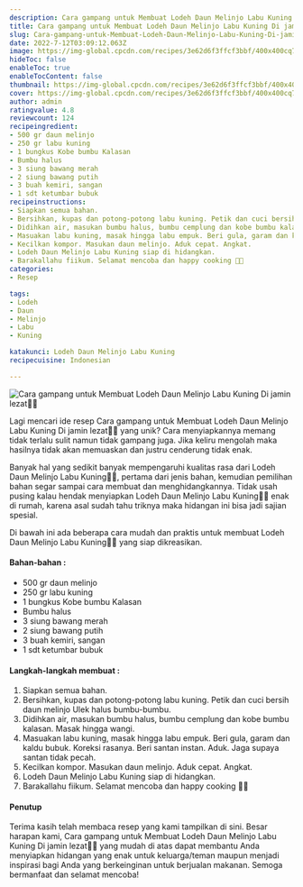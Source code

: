 ```yaml
---
description: Cara gampang untuk Membuat Lodeh Daun Melinjo Labu Kuning Di jamin lezat"
title: Cara gampang untuk Membuat Lodeh Daun Melinjo Labu Kuning Di jamin lezat
slug: Cara-gampang-untuk-Membuat-Lodeh-Daun-Melinjo-Labu-Kuning-Di-jamin-lezat
date: 2022-7-12T03:09:12.063Z
image: https://img-global.cpcdn.com/recipes/3e62d6f3ffcf3bbf/400x400cq70/photo.jpg
hideToc: false
enableToc: true
enableTocContent: false
thumbnail: https://img-global.cpcdn.com/recipes/3e62d6f3ffcf3bbf/400x400cq70/photo.jpg
cover: https://img-global.cpcdn.com/recipes/3e62d6f3ffcf3bbf/400x400cq70/photo.jpg
author: admin
ratingvalue: 4.8
reviewcount: 124
recipeingredient:
- 500 gr daun melinjo
- 250 gr labu kuning
- 1 bungkus Kobe bumbu Kalasan
- Bumbu halus
- 3 siung bawang merah
- 2 siung bawang putih
- 3 buah kemiri, sangan
- 1 sdt ketumbar bubuk
recipeinstructions:
- Siapkan semua bahan.
- Bersihkan, kupas dan potong-potong labu kuning. Petik dan cuci bersih daun melinjo Ulek halus bumbu-bumbu.
- Didihkan air, masukan bumbu halus, bumbu cemplung dan kobe bumbu kalasan. Masak hingga wangi.
- Masuakan labu kuning, masak hingga labu empuk. Beri gula, garam dan kaldu bubuk. Koreksi rasanya. Beri santan instan. Aduk. Jaga supaya santan tidak pecah.
- Kecilkan kompor. Masukan daun melinjo. Aduk cepat. Angkat.
- Lodeh Daun Melinjo Labu Kuning siap di hidangkan.
- Barakallahu fiikum. Selamat mencoba dan happy cooking 🤗😘
categories:
- Resep

tags:
- Lodeh
- Daun
- Melinjo
- Labu
- Kuning

katakunci: Lodeh Daun Melinjo Labu Kuning
recipecuisine: Indonesian

---
```


![Cara gampang untuk Membuat Lodeh Daun Melinjo Labu Kuning Di jamin lezat👩‍🍳](https://img-global.cpcdn.com/recipes/3e62d6f3ffcf3bbf/400x400cq70/photo.jpg)

Lagi mencari ide resep Cara gampang untuk Membuat Lodeh Daun Melinjo Labu Kuning Di jamin lezat👩‍🍳 yang unik? Cara menyiapkannya memang tidak terlalu sulit namun tidak gampang juga. Jika keliru mengolah maka hasilnya tidak akan memuaskan dan justru cenderung tidak enak.

Banyak hal yang sedikit banyak mempengaruhi kualitas rasa dari Lodeh Daun Melinjo Labu Kuning👩‍🍳, pertama dari jenis bahan, kemudian pemilihan bahan segar sampai cara membuat dan menghidangkannya. Tidak usah pusing kalau hendak menyiapkan Lodeh Daun Melinjo Labu Kuning👩‍🍳 enak di rumah, karena asal sudah tahu triknya maka hidangan ini bisa jadi sajian spesial.

Di bawah ini ada beberapa cara mudah dan praktis untuk membuat Lodeh Daun Melinjo Labu Kuning👩‍🍳 yang siap dikreasikan.

<!--inarticleads1-->

#### Bahan-bahan :

- 500 gr daun melinjo
- 250 gr labu kuning
- 1 bungkus Kobe bumbu Kalasan
- Bumbu halus
- 3 siung bawang merah
- 2 siung bawang putih
- 3 buah kemiri, sangan
- 1 sdt ketumbar bubuk

<!--inarticleads2-->

#### Langkah-langkah membuat :

1. Siapkan semua bahan.
1. Bersihkan, kupas dan potong-potong labu kuning. Petik dan cuci bersih daun melinjo Ulek halus bumbu-bumbu.
1. Didihkan air, masukan bumbu halus, bumbu cemplung dan kobe bumbu kalasan. Masak hingga wangi.
1. Masuakan labu kuning, masak hingga labu empuk. Beri gula, garam dan kaldu bubuk. Koreksi rasanya. Beri santan instan. Aduk. Jaga supaya santan tidak pecah.
1. Kecilkan kompor. Masukan daun melinjo. Aduk cepat. Angkat.
1. Lodeh Daun Melinjo Labu Kuning siap di hidangkan.
1. Barakallahu fiikum. Selamat mencoba dan happy cooking 🤗😘

#### Penutup

Terima kasih telah membaca resep yang kami tampilkan di sini. Besar harapan kami, Cara gampang untuk Membuat Lodeh Daun Melinjo Labu Kuning Di jamin lezat👩‍🍳 yang mudah di atas dapat membantu Anda menyiapkan hidangan yang enak untuk keluarga/teman maupun menjadi inspirasi bagi Anda yang berkeinginan untuk berjualan makanan. Semoga bermanfaat dan selamat mencoba!